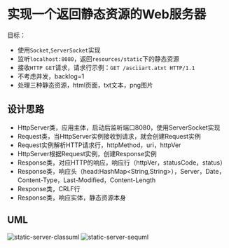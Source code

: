 # 实现一个返回静态资源的Web服务器
目标：
- 使用`Socket`,`ServerSocket`实现
- 监听`localhost:8080`，返回`resources/static`下的静态资源
- 接收`HTTP GET`请求，请求行示例：`GET /asciiart.atxt HTTP/1.1`
- 不考虑并发，backlog=1
- 处理三种静态资源，html页面，txt文本，png图片


## 设计思路
- HttpServer类，应用主体，启动后监听端口8080，使用ServerSocket实现
- Request类，当HttpServer实例接收到请求，就会创建Request实例
- Request实例解析HTTP请求行，httpMethod，uri，httpVer
- HttpServer根据Request实例，创建Response实例
- Response类，对应HTTP的响应，响应行（httpVer，statusCode，status）
- Response类，响应头（head:HashMap<String,String>），Server，Date，Content-Type，Last-Modified，Content-Length
- Response类，CRLF行
- Response类，响应实体，静态资源本身

## UML
![static-server-classuml](http://www.plantuml.com/plantuml/proxy?cache=no&src=https://raw.githubusercontent.com/muscaestar/WebServerForFun/master/src/main/java/staticServer/static-server-classuml.puml)
![static-server-sequml](http://www.plantuml.com/plantuml/proxy?cache=no&src=https://raw.githubusercontent.com/muscaestar/WebServerForFun/master/src/main/java/staticServer/static-server-sequml.puml)
